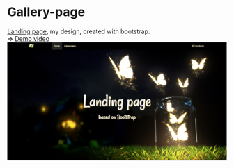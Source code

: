 # Gallery-page

[Landing page](https://atanyday.github.io/Landing-Nature/), my design, created with bootstrap.
<br>
=> [Demo video](https://youtu.be/6167iyWR_6o?list=PLfslS7IBS7XccqD7Yet2KDusjarx1G2Lv)
<br>
![Picture](Main.jpg)

